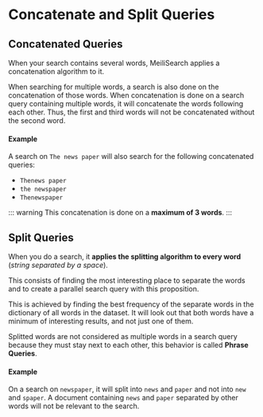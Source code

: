 # Concatenate and Split Queries

## Concatenated Queries

When your search contains several words, MeiliSearch applies a concatenation algorithm to it.

When searching for multiple words, a search is also done on the concatenation of those words. When concatenation is done on a search query containing multiple words, it will concatenate the words following each other. Thus, the first and third words will not be concatenated without the second word.

#### Example

A search on `The news paper` will also search for the following concatenated queries:
- `Thenews paper`
- `the newspaper`
- `Thenewspaper`

::: warning
This concatenation is done on a **maximum of 3 words**.
:::

## Split Queries

When you do a search, it **applies the splitting algorithm to every word** (*string separated by a space*).

This consists of finding the most interesting place to separate the words and to create a parallel search query with this proposition.

This is achieved by finding the best frequency of the separate words in the dictionary of all words in the dataset. It will look out that both words have a minimum of interesting results, and not just one of them.

Splitted words are not considered as multiple words in a search query because they must stay next to each other, this behavior is called **Phrase Queries**.

#### Example

On a search on `newspaper`, it will split into `news` and `paper` and not into `new` and `spaper`.
A document containing `news` and `paper` separated by other words will not be relevant to the search.
